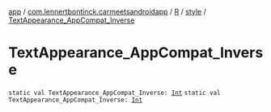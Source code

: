 [app](../../../index.md) / [com.lennertbontinck.carmeetsandroidapp](../../index.md) / [R](../index.md) / [style](index.md) / [TextAppearance_AppCompat_Inverse](./-text-appearance_-app-compat_-inverse.md)

# TextAppearance_AppCompat_Inverse

`static val TextAppearance_AppCompat_Inverse: `[`Int`](https://kotlinlang.org/api/latest/jvm/stdlib/kotlin/-int/index.html)
`static val TextAppearance_AppCompat_Inverse: `[`Int`](https://kotlinlang.org/api/latest/jvm/stdlib/kotlin/-int/index.html)